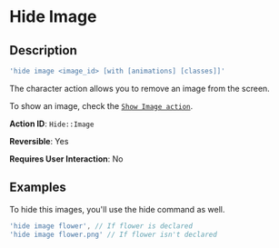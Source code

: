 # Hide Image

## Description

```javascript
'hide image <image_id> [with [animations] [classes]]'
```

The character action allows you to remove an image from the screen.

To show an image, check the [`Show Image action`](show-image.md).

**Action ID**: `Hide::Image`

**Reversible**: Yes

**Requires User Interaction**: No

## Examples

To hide this images, you'll use the hide command as well.

```javascript
'hide image flower', // If flower is declared
'hide image flower.png' // If flower isn't declared
```

